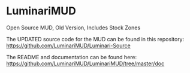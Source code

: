 # LuminariMUD
Open Source MUD, Old Version, Includes Stock Zones

The UPDATED source code for the MUD can be found in this repository:
https://github.com/LuminariMUD/Luminari-Source

The README and documentation can be found here:
https://github.com/LuminariMUD/LuminariMUD/tree/master/doc
